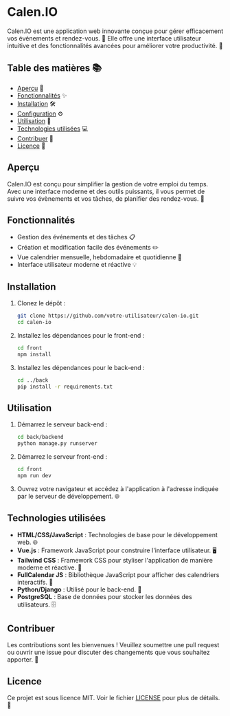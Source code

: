 # Calen.IO

Calen.IO est une application web innovante conçue pour gérer efficacement vos événements et rendez-vous. 📅 Elle offre une interface utilisateur intuitive et des fonctionnalités avancées pour améliorer votre productivité. 🚀

## Table des matières 📚

- [Aperçu](#aperçu) 👀
- [Fonctionnalités](#fonctionnalités) ✨
- [Installation](#installation) 🛠️
- [Configuration](#configuration) ⚙️
- [Utilisation](#utilisation) 📖
- [Technologies utilisées](#technologies-utilisées) 💻
- [Contribuer](#contribuer) 🤝
- [Licence](#licence) 📜

## Aperçu

Calen.IO est conçu pour simplifier la gestion de votre emploi du temps. Avec une interface moderne et des outils puissants, il vous permet de suivre vos évènements et vos tâches, de planifier des rendez-vous. 🔔

## Fonctionnalités

- Gestion des événements et des tâches 📋
- Création et modification facile des événements ✏️
- Vue calendrier mensuelle, hebdomadaire et quotidienne 📆
- Interface utilisateur moderne et réactive 💡

## Installation

1. Clonez le dépôt :

   ```bash
   git clone https://github.com/votre-utilisateur/calen-io.git
   cd calen-io
   ```

2. Installez les dépendances pour le front-end :

   ```bash
   cd front
   npm install
   ```

3. Installez les dépendances pour le back-end :
   ```bash
   cd ../back
   pip install -r requirements.txt
   ```

## Utilisation

1. Démarrez le serveur back-end :

   ```bash
   cd back/backend
   python manage.py runserver
   ```

2. Démarrez le serveur front-end :

   ```bash
   cd front
   npm run dev
   ```

3. Ouvrez votre navigateur et accédez à l'application à l'adresse indiquée par le serveur de développement. 🌐

## Technologies utilisées

- **HTML/CSS/JavaScript** : Technologies de base pour le développement web. 🌐
- **Vue.js** : Framework JavaScript pour construire l'interface utilisateur. 🖥️
- **Tailwind CSS** : Framework CSS pour styliser l'application de manière moderne et réactive. 🎨
- **FullCalendar JS** : Bibliothèque JavaScript pour afficher des calendriers interactifs. 📅
- **Python/Django** : Utilisé pour le back-end. 🐍
- **PostgreSQL** : Base de données pour stocker les données des utilisateurs. 🗄️

## Contribuer

Les contributions sont les bienvenues ! Veuillez soumettre une pull request ou ouvrir une issue pour discuter des changements que vous souhaitez apporter. 🙌

## Licence

Ce projet est sous licence MIT. Voir le fichier [LICENSE](LICENSE) pour plus de détails. 📄
